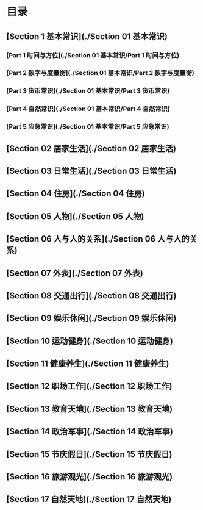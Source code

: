 # 目录

## [Section 1 基本常识](./Section 01 基本常识)

### [Part 1 时间与方位](./Section 01 基本常识/Part 1 时间与方位)

### [Part 2 数字与度量衡](./Section 01 基本常识/Part 2 数字与度量衡)

### [Part 3 货币常识](./Section 01 基本常识/Part 3 货币常识)

### [Part 4 自然常识](./Section 01 基本常识/Part 4 自然常识)

### [Part 5 应急常识](./Section 01 基本常识/Part 5 应急常识)

## [Section 02 居家生活](./Section 02 居家生活)

## [Section 03 日常生活](./Section 03 日常生活)

## [Section 04 住房](./Section 04 住房)

## [Section 05 人物](./Section 05 人物)

## [Section 06 人与人的关系](./Section 06 人与人的关系)

## [Section 07 外表](./Section 07 外表)

## [Section 08 交通出行](./Section 08 交通出行)

## [Section 09 娱乐休闲](./Section 09 娱乐休闲)

## [Section 10 运动健身](./Section 10 运动健身)

## [Section 11 健康养生](./Section 11 健康养生)

## [Section 12 职场工作](./Section 12 职场工作)

## [Section 13 教育天地](./Section 13 教育天地)

## [Section 14 政治军事](./Section 14 政治军事)

## [Section 15 节庆假日](./Section 15 节庆假日)

## [Section 16 旅游观光](./Section 16 旅游观光)

## [Section 17 自然天地](./Section 17 自然天地)